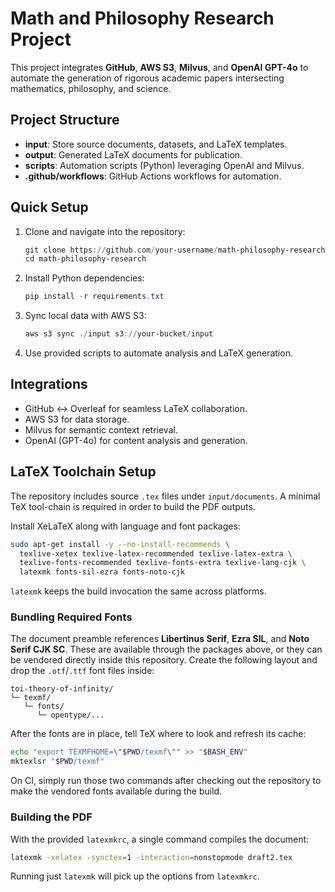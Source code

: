# Math and Philosophy Research Project

This project integrates **GitHub**, **AWS S3**, **Milvus**, and **OpenAI GPT-4o** to automate the generation of rigorous academic papers intersecting mathematics, philosophy, and science.

## Project Structure

- **input**: Store source documents, datasets, and LaTeX templates.
- **output**: Generated LaTeX documents for publication.
- **scripts**: Automation scripts (Python) leveraging OpenAI and Milvus.
- **.github/workflows**: GitHub Actions workflows for automation.

## Quick Setup

1. Clone and navigate into the repository:
    ```powershell
    git clone https://github.com/your-username/math-philosophy-research.git
    cd math-philosophy-research
    ```

2. Install Python dependencies:
    ```powershell
    pip install -r requirements.txt
    ```

3. Sync local data with AWS S3:
    ```powershell
    aws s3 sync ./input s3://your-bucket/input
    ```

4. Use provided scripts to automate analysis and LaTeX generation.

## Integrations

- GitHub ↔ Overleaf for seamless LaTeX collaboration.
- AWS S3 for data storage.
- Milvus for semantic context retrieval.
- OpenAI (GPT-4o) for content analysis and generation.

## LaTeX Toolchain Setup

The repository includes source `.tex` files under `input/documents`. A minimal
TeX tool-chain is required in order to build the PDF outputs.

Install XeLaTeX along with language and font packages:

```bash
sudo apt-get install -y --no-install-recommends \
  texlive-xetex texlive-latex-recommended texlive-latex-extra \
  texlive-fonts-recommended texlive-fonts-extra texlive-lang-cjk \
  latexmk fonts-sil-ezra fonts-noto-cjk
```

`latexmk` keeps the build invocation the same across platforms.

### Bundling Required Fonts

The document preamble references **Libertinus Serif**, **Ezra SIL**, and
**Noto Serif CJK SC**. These are available through the packages above, or they
can be vendored directly inside this repository.  Create the following layout
and drop the `.otf`/`.ttf` font files inside:

```
toi-theory-of-infinity/
└─ texmf/
   └─ fonts/
      └─ opentype/...
```

After the fonts are in place, tell TeX where to look and refresh its cache:

```bash
echo "export TEXMFHOME=\"$PWD/texmf\"" >> "$BASH_ENV"
mktexlsr "$PWD/texmf"
```

On CI, simply run those two commands after checking out the repository to make
the vendored fonts available during the build.

### Building the PDF

With the provided `latexmkrc`, a single command compiles the document:

```bash
latexmk -xelatex -synctex=1 -interaction=nonstopmode draft2.tex
```

Running just `latexmk` will pick up the options from `latexmkrc`.
